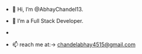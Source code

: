 - 👋 Hi, I’m @AbhayChandel13.

- 👀 I’m a Full Stack Developer.
- 
- 📫  reach me at:-> chandelabhay4515@gmail.com

<!---
AbhayChandel13/AbhayChandel13 is a ✨ special ✨ repository because its `README.md` (this file) appears on your GitHub profile.
You can click the Preview link to take a look at your changes .
--->

